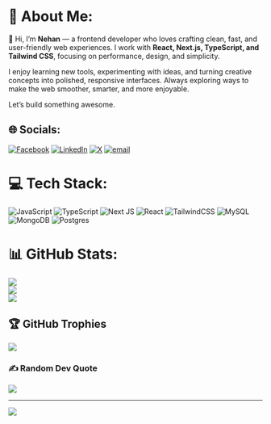 # 💫 About Me:
👋 Hi, I’m **Nehan** — a frontend developer who loves crafting clean, fast, and user-friendly web experiences. I work with **React, Next.js, TypeScript, and Tailwind CSS**, focusing on performance, design, and simplicity.

I enjoy learning new tools, experimenting with ideas, and turning creative concepts into polished, responsive interfaces. Always exploring ways to make the web smoother, smarter, and more enjoyable.

Let’s build something awesome.



## 🌐 Socials:
[![Facebook](https://img.shields.io/badge/Facebook-%231877F2.svg?logo=Facebook&logoColor=white)](https://facebook.com/https://www.facebook.com/profile.php?id=61557055856757) [![LinkedIn](https://img.shields.io/badge/LinkedIn-%230077B5.svg?logo=linkedin&logoColor=white)](https://linkedin.com/in/www.linkedin.com/in/nehanahmed) [![X](https://img.shields.io/badge/X-black.svg?logo=X&logoColor=white)](https://x.com/https://x.com/Nehanahmed988) [![email](https://img.shields.io/badge/Email-D14836?logo=gmail&logoColor=white)](mailto:nehanahmed2k23@gmail.com) 

# 💻 Tech Stack:
![JavaScript](https://img.shields.io/badge/javascript-%23323330.svg?style=for-the-badge&logo=javascript&logoColor=%23F7DF1E) ![TypeScript](https://img.shields.io/badge/typescript-%23007ACC.svg?style=for-the-badge&logo=typescript&logoColor=white) ![Next JS](https://img.shields.io/badge/Next-black?style=for-the-badge&logo=next.js&logoColor=white) ![React](https://img.shields.io/badge/react-%2320232a.svg?style=for-the-badge&logo=react&logoColor=%2361DAFB) ![TailwindCSS](https://img.shields.io/badge/tailwindcss-%2338B2AC.svg?style=for-the-badge&logo=tailwind-css&logoColor=white) ![MySQL](https://img.shields.io/badge/mysql-4479A1.svg?style=for-the-badge&logo=mysql&logoColor=white) ![MongoDB](https://img.shields.io/badge/MongoDB-%234ea94b.svg?style=for-the-badge&logo=mongodb&logoColor=white) ![Postgres](https://img.shields.io/badge/postgres-%23316192.svg?style=for-the-badge&logo=postgresql&logoColor=white)
# 📊 GitHub Stats:
![](https://github-readme-stats.vercel.app/api?username=NehanAhmed&theme=dracula&hide_border=false&include_all_commits=true&count_private=false)<br/>
![](https://nirzak-streak-stats.vercel.app/?user=NehanAhmed&theme=dracula&hide_border=false)<br/>
![](https://github-readme-stats.vercel.app/api/top-langs/?username=NehanAhmed&theme=dracula&hide_border=false&include_all_commits=true&count_private=false&layout=compact)

## 🏆 GitHub Trophies
![](https://github-profile-trophy.vercel.app/?username=NehanAhmed&theme=dracula&no-frame=false&no-bg=true&margin-w=4)

### ✍️ Random Dev Quote
![](https://quotes-github-readme.vercel.app/api?type=horizontal&theme=radical)

---
[![](https://visitcount.itsvg.in/api?id=NehanAhmed&icon=0&color=0)](https://visitcount.itsvg.in)

<!-- Proudly created with GPRM ( https://gprm.itsvg.in ) -->
